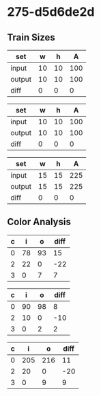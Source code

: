 # 275-d5d6de2d
## Train Sizes

|set|w|h|A|
|---|---|---|---|
|input|10|10|100|
|output|10|10|100|
|diff|0|0|0|


|set|w|h|A|
|---|---|---|---|
|input|10|10|100|
|output|10|10|100|
|diff|0|0|0|


|set|w|h|A|
|---|---|---|---|
|input|15|15|225|
|output|15|15|225|
|diff|0|0|0|


## Color Analysis

|c|i|o|diff|
|---|---|---|---|
|0|78|93|15|
|2|22|0|-22|
|3|0|7|7|


|c|i|o|diff|
|---|---|---|---|
|0|90|98|8|
|2|10|0|-10|
|3|0|2|2|


|c|i|o|diff|
|---|---|---|---|
|0|205|216|11|
|2|20|0|-20|
|3|0|9|9|

